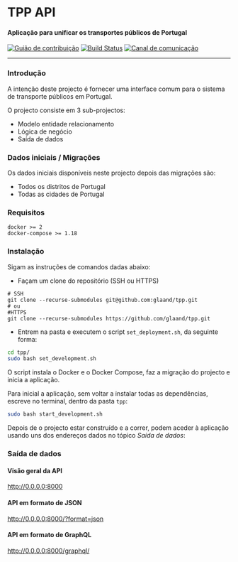# TPP API
#### Aplicação para unificar os transportes públicos de Portugal

[![Guião de contribuição](https://img.shields.io/badge/%E2%9D%A4-Gui%C3%A3o%20de%20contribui%C3%A7%C3%A3o-blue.svg)](https://github.com/glaand/tpp/blob/master/CONTRIBUTING.md)
[![Build Status](https://travis-ci.org/glaand/tpp.svg?branch=master)](https://travis-ci.org/glaand/tpp)
[![Canal de comunicação](https://img.shields.io/badge/Canal%20de%20comunica%C3%A7%C3%A3o-Slack-orange.svg)]((https://join.slack.com/t/tpportugal/shared_invite/enQtMzEwOTI3ODg0MDk2LTZmNjYxOWVmZTBkN2EwNWUzMGFhOGQ2MWM0YmQ4NGUxMTU1ZjcwMDQxMDljMzU0Njg0ODcwOGIyODUxMjIzNmI))


***

### Introdução
A intenção deste projecto é fornecer uma interface comum para o sistema de transporte públicos em Portugal.

O projecto consiste em 3 sub-projectos:
 - Modelo entidade relacionamento
 - Lógica de negócio
 - Saída de dados

### Dados iniciais / Migrações
Os dados iniciais disponíveis neste projecto depois das migrações são:
 - Todos os distritos de Portugal
 - Todas as cidades de Portugal


### Requisitos

```
docker >= 2
docker-compose >= 1.18
```

### Instalação
Sigam as instruções de comandos dadas abaixo:

- Façam um clone do repositório (SSH ou HTTPS)

```
# SSH
git clone --recurse-submodules git@github.com:glaand/tpp.git
# ou
#HTTPS
git clone --recurse-submodules https://github.com/glaand/tpp.git
```
- Entrem na pasta e executem o script `set_deployment.sh`, da seguinte forma:

```bash
cd tpp/
sudo bash set_development.sh
```

O script instala o Docker e o Docker Compose, faz a migração do projecto e inicia a aplicação.

Para inicial a aplicação, sem voltar a instalar todas as dependências, escreve no terminal, dentro da pasta `tpp`:

```bash
sudo bash start_development.sh
```

Depois de o projecto estar construído e a correr, podem aceder à aplicação usando uns dos endereços dados no tópico *Saída de dados*:

### Saída de dados

#### Visão geral da API

http://0.0.0.0:8000

#### API em formato de JSON

http://0.0.0.0:8000/?format=json

#### API em formato de GraphQL

http://0.0.0.0:8000/graphql/
